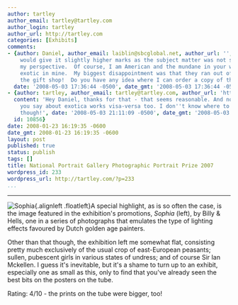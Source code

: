 ```yaml
---
author: tartley
author_email: tartley@tartley.com
author_login: tartley
author_url: http://tartley.com
categories: [Exhibits]
comments:
- {author: Daniel, author_email: laiblin@sbcglobal.net, author_url: '', content: 'I
    would give it slightly higher marks as the subject matter was not so common, from
    my perspective.  Of course, I am American and the mundane in your world may seem
    exotic in mine.  My biggest disappointment was that they ran out of prints in
    the gift shop!  Do you have any idea where I can order a copy of the above print?',
  date: '2008-05-03 17:36:44 -0500', date_gmt: '2008-05-03 17:36:44 -0500', id: 10848}
- {author: tartley, author_email: tartley@tartley.com, author_url: 'http://tartley.com',
  content: 'Hey Daniel, thanks for that - that seems reasonable. And no doubt what
    you say about exotica works visa-versa too. I don''t know where to get prints,
    though!', date: '2008-05-03 21:11:09 -0500', date_gmt: '2008-05-03 21:11:09 -0500',
  id: 10856}
date: 2008-01-23 16:19:35 -0600
date_gmt: 2008-01-23 16:19:35 -0600
layout: post
published: true
status: publish
tags: []
title: National Portrait Gallery Photographic Portrait Prize 2007
wordpress_id: 233
wordpress_url: http://tartley.com/?p=233
...
```

---

![Sophia](http://tartley.com/wp-content/uploads/2008/01/pppsophia.jpg){.alignleft
.floatleft}A special highlight, as is so often the case, is the image
featured in the exhibition's promotions, *Sophia* (left), by Billy &
Hells, one in a series of photographs that emulates the type of lighting
effects favoured by Dutch golden age painters.

Other than that though, the exhibition left me somewhat flat, consisting
pretty much exclusively of the usual crop of east-European peasants;
sullen, pubescent girls in various states of undress; and of course Sir
Ian Mckellen. I guess it's inevitable, but it's a shame to turn up to an
exhibit, especially one as small as this, only to find that you've
already seen the best bits on the posters on the tube.

Rating: 4/10 - the prints on the tube were bigger, too!
